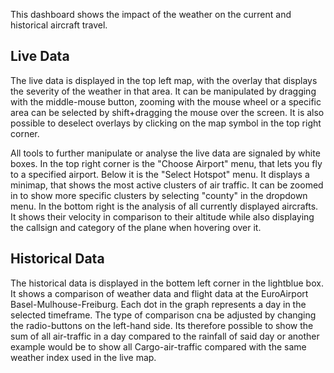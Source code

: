 This dashboard shows the impact of the weather on the current and historical aircraft travel.

## Live Data
The live data is displayed in the top left map, with the overlay that displays the severity of the weather in that area.
It can be manipulated by dragging with the middle-mouse button, zooming with the mouse wheel or a specific area can be selected by shift+dragging the mouse over the screen. 
It is also possible to deselect overlays by clicking on the map symbol in the top right corner.

All tools to further manipulate or analyse the live data are signaled by white boxes.
In the top right corner is the "Choose Airport" menu, that lets you fly to a specified airport. 
Below it is the "Select Hotspot" menu. It displays a minimap, that shows the most active clusters of air traffic. It can be zoomed in to show more specific clusters by selecting "county" in the dropdown menu.
In the bottom right is the analysis of all currently displayed aircrafts. It shows their velocity in comparison to their altitude while also displaying the callsign and category of the plane when hovering over it. 

## Historical Data
The historical data is displayed in the bottem left corner in the lightblue box. 
It shows a comparison of weather data and flight data at the EuroAirport Basel-Mulhouse-Freiburg.
Each dot in the graph represents a day in the selected timeframe. The type of comparison cna be adjusted by changing the radio-buttons on the left-hand side. 
Its therefore possible to show the sum of all air-traffic in a day compared to the rainfall of said day or another example would be to show all Cargo-air-traffic compared with the same weather index used in the live map. 
